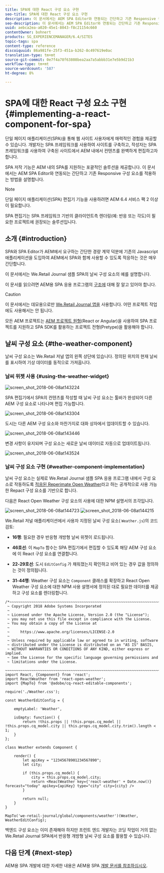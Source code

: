 ```yaml
---
title: SPA에 대한 React 구성 요소 구현
seo-title: SPA에 대한 React 구성 요소 구현
description: 이 문서에서는 AEM SPA Editor와 연동되는 간단하고 기존 Responsive 구성 요소를 적용하는 방법을 설명합니다.
seo-description: 이 문서에서는 AEM SPA Editor와 연동되는 간단하고 기존 Responsive 구성 요소를 적용하는 방법을 설명합니다.
uuid: aebca2ea-a020-45e1-8043-f8c21154c660
contentOwner: bohnert
products: SG_EXPERIENCEMANAGER/6.4/SITES
topic-tags: spa
content-type: reference
discoiquuid: 86a981fe-25f3-451a-b262-8c497619e0ac
translation-type: tm+mt
source-git-commit: 0e7f4a78f63808bea2aa7a5abbb31e7e5b9d21b3
workflow-type: tm+mt
source-wordcount: '587'
ht-degree: 8%

---
```



# SPA에 대한 React 구성 요소 구현{#implementing-a-react-component-for-spa}

단일 페이지 애플리케이션(SPA)을 통해 웹 사이트 사용자에게 매력적인 경험을 제공할 수 있습니다. 개발자는 SPA 프레임워크를 사용하여 사이트를 구축하고, 작성자는 SPA 프레임워크를 사용하여 구축된 사이트에서 AEM 내에서 컨텐츠를 완벽하게 편집하고자 합니다.

SPA 저작 기능은 AEM 내의 SPA를 지원하는 포괄적인 솔루션을 제공합니다. 이 문서에서는 AEM SPA Editor와 연동되는 간단하고 기존 Responsive 구성 요소를 적용하는 방법을 설명합니다.

>[!NOTE]
>단일 페이지 애플리케이션(SPA) 편집기 기능을 사용하려면 AEM 6.4 서비스 팩 2 이상이 필요합니다.
>
>SPA 편집기는 SPA 프레임워크 기반의 클라이언트측 렌더링(예: 반응 또는 각도)이 필요한 프로젝트에 권장되는 솔루션입니다.

## 소개 {#introduction}

SPA와 SPA Editor가 AEM에서 요구하는 간단한 경량 계약 덕분에 기존의 Javascript 애플리케이션을 도입하여 AEM에서 SPA와 함께 사용할 수 있도록 적응하는 것은 매우 간단합니다.

이 문서에서는 We.Retail Journal 샘플 SPA의 날씨 구성 요소의 예를 설명합니다.

이 문서를 읽으려면 AEM용 SPA 응용 프로그램의 [구조에](/help/sites-developing/spa-getting-started-react.md) 대해 잘 알고 있어야 합니다.

>[!CAUTION]
>이 문서에서는 데모용으로만 [We.Retail Journal 앱을](https://github.com/Adobe-Marketing-Cloud/aem-sample-we-retail-journal) 사용합니다. 어떤 프로젝트 작업에도 사용해서는 안 됩니다.
>
>모든 AEM 프로젝트는 [AEM 프로젝트 원형](https://docs.adobe.com/content/help/ko-KR/experience-manager-core-components/using/developing/archetype/overview.html)(React or Angular)을 사용하여 SPA 프로젝트를 지원하고 SPA SDK를 활용하는 프로젝트 전형(Pretype)을 활용해야 합니다.

## 날씨 구성 요소 {#the-weather-component}

날씨 구성 요소는 We.Retail 저널 앱의 왼쪽 상단에 있습니다. 정의된 위치의 현재 날씨를 표시하여 기상 데이터를 동적으로 가져옵니다.

### 날씨 위젯 사용 {#using-the-weather-widget}

![screen_shot_2018-06-08at143224](assets/screen_shot_2018-06-08at143224.png)

SPA 편집기에서 SPA의 컨텐츠를 작성할 때 날씨 구성 요소는 툴바가 완성되어 다른 AEM 구성 요소로 나타나며 편집 가능합니다.

![screen_shot_2018-06-08at143304](assets/screen_shot_2018-06-08at143304.png)

도시는 다른 AEM 구성 요소와 마찬가지로 대화 상자에서 업데이트할 수 있습니다.

![screen_shot_2018-06-08at143446](assets/screen_shot_2018-06-08at143446.png)

변경 사항이 유지되며 구성 요소는 새로운 날씨 데이터로 자동으로 업데이트됩니다.

![screen_shot_2018-06-08at143524](assets/screen_shot_2018-06-08at143524.png)

### 날씨 구성 요소 구현 {#weather-component-implementation}

날씨 구성 요소는 실제로 We.Retail Journal 샘플 SPA 응용 프로그램 내에서 구성 요소로 작동하도록 [적응된 Reperimate Open Weather](https://www.npmjs.com/package/react-open-weather)라고 하는 공개적으로 사용 가능한 Repact 구성 요소를 기반으로 합니다.

다음은 React Open Weather 구성 요소의 사용에 대한 NPM 설명서의 조각입니다.

![screen_shot_2018-06-08at144723](assets/screen_shot_2018-06-08at144723.png) ![screen_shot_2018-06-08at144215](assets/screen_shot_2018-06-08at144215.png)

We.Retail 저널 애플리케이션에서 사용자 지정된 날씨 구성 요소( `Weather.js`)의 코드 검토:

* **16행**: 필요한 경우 반응형 개방형 날씨 위젯이 로드됩니다.
* **46호선**: 이 `MapTo` 함수는 SPA 편집기에서 편집할 수 있도록 해당 AEM 구성 요소에 이 React 구성 요소를 연결합니다.

* **22-29호선**: 도시 `EditConfig` 가 채워졌는지 확인하고 비어 있는 경우 값을 정의하는 것이 정의됩니다.

* **31-44행**: Weather 구성 요소는 `Component` 클래스를 확장하고 React Open Weather 구성 요소에 대한 NPM 사용 설명서에 정의된 대로 필요한 데이터를 제공하고 구성 요소를 렌더링합니다.

```
/*~~~~~~~~~~~~~~~~~~~~~~~~~~~~~~~~~~~~~~~~~~~~~~~~~~~~~~~~~~~~~~~~~~~~~~~~~~~~~~
 ~ Copyright 2018 Adobe Systems Incorporated
 ~
 ~ Licensed under the Apache License, Version 2.0 (the "License");
 ~ you may not use this file except in compliance with the License.
 ~ You may obtain a copy of the License at
 ~
 ~     https://www.apache.org/licenses/LICENSE-2.0
 ~
 ~ Unless required by applicable law or agreed to in writing, software
 ~ distributed under the License is distributed on an "AS IS" BASIS,
 ~ WITHOUT WARRANTIES OR CONDITIONS OF ANY KIND, either express or implied.
 ~ See the License for the specific language governing permissions and
 ~ limitations under the License.
 ~~~~~~~~~~~~~~~~~~~~~~~~~~~~~~~~~~~~~~~~~~~~~~~~~~~~~~~~~~~~~~~~~~~~~~~~~~~~~*/
import React, {Component} from 'react';
import ReactWeather from 'react-open-weather';
import {MapTo} from '@adobe/cq-react-editable-components';

require('./Weather.css');

const WeatherEditConfig = {

    emptyLabel: 'Weather',

    isEmpty: function() {
        return !this.props || !this.props.cq_model || !this.props.cq_model.city || this.props.cq_model.city.trim().length < 1;
    }
};

class Weather extends Component {

    render() {
        let apiKey = "12345678901234567890";
        let city;

        if (this.props.cq_model) {
            city = this.props.cq_model.city;
            return <ReactWeather key={'react-weather' + Date.now()} forecast="today" apikey={apiKey} type="city" city={city} />
        }

        return null;
    }
}

MapTo('we-retail-journal/global/components/weather')(Weather, WeatherEditConfig);
```

백엔드 구성 요소는 이미 존재해야 하지만 프런트 엔드 개발자는 코딩 작업이 거의 없는 We.Retail Journal SPA에서 반응형 개방형 날씨 구성 요소를 활용할 수 있습니다.

## 다음 단계 {#next-step}

AEM용 SPA 개발에 대한 자세한 내용은 AEM용 SPA [개발 문서를 참조하십시오](/help/sites-developing/spa-architecture.md).
